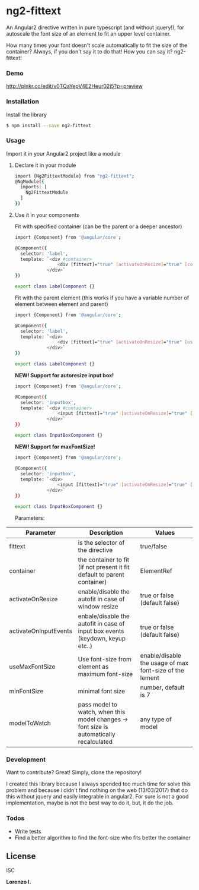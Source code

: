 # ng2-fittext

An Angular2 directive written in pure typescript (and without jquery!), for autoscale the font size of an element to fit an upper level container.

How many times your font doesn't scale automatically to fit the size of the container? Always, if you don't say it to do that!
How you can say it? ng2-fittext!

### Demo

http://plnkr.co/edit/v0TQaYepV4E2Heur02j5?p=preview

### Installation

Install the library
```sh
$ npm install --save ng2-fittext
```

### Usage

Import it in your Angular2 project like a module

1) Declare it in your module
    ```sh
    import {Ng2FittextModule} from "ng2-fittext";
    @NgModule({
      imports: [
        Ng2FittextModule
      ]
    })

    ```

2) Use it in your components

    Fit with specified container (can be the parent or a deeper ancestor)
    ```sh
   import {Component} from '@angular/core';

    @Component({
      selector: 'label',
      template: `<div #container>
                    <div [fittext]="true" [activateOnResize]="true" [container]="container" [useMaxFontSize]="false">Bla bla bla...</div>
                </div>`
    })

    export class LabelComponent {}
    ```


    Fit with the parent element (this works if you have a variable number of element between element and parent)
    ```sh
   import {Component} from '@angular/core';

    @Component({
      selector: 'label',
      template: `<div>
                    <div [fittext]="true" [activateOnResize]="true" [useMaxFontSize]="false">Bla bla bla...</div>
                </div>`
    })

    export class LabelComponent {}
    ```



    **NEW! Support for autoresize input box!**

    ```sh
   import {Component} from '@angular/core';

    @Component({
      selector: 'inputbox',
      template: `<div #container>
                    <input [fittext]="true" [activateOnResize]="true" [container]="container" [activateOnInputEvents]="true" [useMaxFontSize]="false">`,
                </div>`
    })

    export class InputBoxComponent {}
    ```



    **NEW! Support for maxFontSize!**

    ```sh
   import {Component} from '@angular/core';

    @Component({
      selector: 'inputbox',
      template: `<div>
                    <input [fittext]="true" [activateOnResize]="true" [activateOnInputEvents]="true" [useMaxFontSize]="true">`,
                </div>`
    })

    export class InputBoxComponent {}
    ```


   Parameters:

  | Parameter | Description | Values |
  | --- | --- | --- |
  | fittext | is the selector of the directive | true/false
  | container | the container to fit (if not present it fit default to parent container)| ElementRef
  | activateOnResize | enable/disable the autofit in case of window resize | true or false (default false)
  | activateOnInputEvents | enbale/disable the autofit in case of input box events (keydown, keyup etc..) | true or false (default false)
  | useMaxFontSize | Use font-size from element as maximum font-size | enable/disable the usage of max font-size of the lement
  | minFontSize | minimal font size | number, default is 7
  | modelToWatch | pass model to watch, when this model changes -> font size is automatically recalculated | any type of model


### Development

Want to contribute? Great!
Simply, clone the repository!

I created this library because I always spended too much time for solve this problem and because i didn't find nothing on the web (13/03/2017) that do this without jquery and easily integrable in angular2.
For sure is not a good implementation, maybe is not the best way to do it, but, it do the job.

### Todos

 - Write tests
 - Find a better algorithm to find the font-size who fits better the container

License
----

ISC


**Lorenzo I.**

